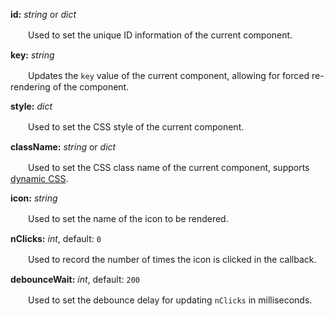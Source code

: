 **id:** *string* or *dict*

　　Used to set the unique ID information of the current component.

**key:** *string*

　　Updates the `key` value of the current component, allowing for forced re-rendering of the component.

**style:** *dict*

　　Used to set the CSS style of the current component.

**className:** *string* or *dict*

　　Used to set the CSS class name of the current component, supports [dynamic CSS](/advanced-classname).

**icon:** *string*

　　Used to set the name of the icon to be rendered.

**nClicks:** *int*, default: `0`

　　Used to record the number of times the icon is clicked in the callback.

**debounceWait:** *int*, default: `200`

　　Used to set the debounce delay for updating `nClicks` in milliseconds.